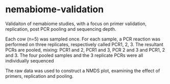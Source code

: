 # nemabiome-validation
Validaiton of nemabiome studies, with a focus on primer validation, replication, post PCR pooling and sequencing depth. 

Each cow (n=5) was sampled once. For each sample, a PCR reaction was performed on three replicates, respectively called PCR1, 2, 3. The resultant PCRs are pooled, mixing: PCR1 and 2, PCR1 and 3, PCR 2 and 3 and PCR1, 2 and 3. The four pooled samples and the 3 replicate PCRs were all individually sequenced

The raw data was used to construct a NMDS plot, examining the effect of primers, replication and pooling. 
